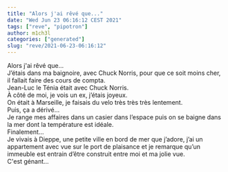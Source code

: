 ```yaml
---
title: "Alors j'ai rêvé que..."
date: "Wed Jun 23 06:16:12 CEST 2021"
tags: ["reve", "pipotron"]
author: m1ch3l
categories: ["generated"]
slug: "reve/2021-06-23-06:16:12"
---
```


Alors j'ai rêvé que...<br>
J’étais dans ma baignoire, avec Chuck Norris, pour que ce soit moins cher, il fallait faire des cours de compta.<br>
Jean-Luc le Ténia était avec Chuck Norris.<br>
À côté de moi, je vois un ex, j’étais joyeux.<br>
On était à Marseille, je faisais du velo très très très lentement.<br>
Puis, ça a dérivé...<br>
Je range mes affaires dans un casier dans l’espace puis on se baigne dans la mer dont la température est idéale.<br>
Finalement...<br>
Je vivais à Dieppe, une petite ville en bord de mer que j’adore, j’ai un appartement avec vue sur le port de plaisance et je remarque qu’un immeuble est entrain d’être construit entre moi et ma jolie vue.<br>
C'est génant...<br>
